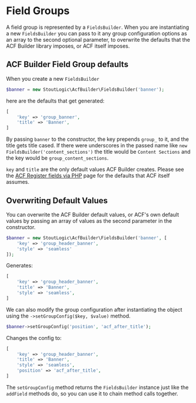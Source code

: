 # Field Groups
A field group is represented by a `FieldsBuilder`. When you are instantiating a new `FieldsBuilder` you can pass to it any group configuration options as an array to the second optional parameter, to overwrite the defaults that the ACF Builder library imposes, or ACF itself imposes.

## ACF Builder Field Group defaults
When you create a new `FieldsBuilder`
```php
$banner = new StoutLogic\AcfBuilder\FieldsBuilder('banner');
```
here are the defaults that get generated:
```php
[
    'key' => 'group_banner',
    'title' => 'Banner',
]
```
By passing `banner` to the constructor, the key prepends `group_` to it, and the title gets title cased. If there were underscores in the passed name like `new FieldsBuilder('content_sections')` the title would be `Content Sections` and the key would be `group_content_sections`.

`key` and `title` are the only default values ACF Builder creates. Please see the [ACF Register fields via PHP](https://www.advancedcustomfields.com/resources/register-fields-via-php/#group-settings) page for the defaults that ACF itself assumes. 

## Overwriting Default Values
You can overwrite the ACF Builder default values, or ACF's own default values by passing an array of values as the second parameter in the constructor.
```php
$banner = new StoutLogic\AcfBuilder\FieldsBuilder('banner', [
    'key' => 'group_header_banner', 
    'style' => 'seamless'
]);
```
Generates:
```php
[
    'key' => 'group_header_banner',
    'title' => 'Banner',
    'style' => 'seamless',
]
```
We can also modify the group configuration after instantiating the object using the `->setGroupConfig($key, $value)` method.
```php
$banner->setGroupConfig('position', 'acf_after_title');
```
Changes the config to:

```php
[
    'key' => 'group_header_banner',
    'title' => 'Banner',
    'style' => 'seamless',
    'position' => 'acf_after_title',
]
```
The `setGroupConfig` method returns the `FieldsBuilder` instance just like the `addField` methods do, so you can use it to chain method calls together.